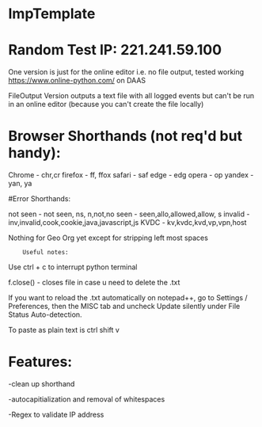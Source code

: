 # ImpTemplate 

# Random Test IP: 221.241.59.100


One version is just for the online editor i.e. no file output, tested working https://www.online-python.com/ on DAAS


FileOutput Version outputs a text file with all logged events but can't be run in an online editor (because you can't create the file locally)


# Browser Shorthands (not req'd but handy):

Chrome - chr,cr
firefox - ff, ffox
safari - saf
edge - edg
opera - op
yandex - yan, ya

#Error Shorthands:

not seen - not seen, ns, n,not,no
seen - seen,allo,allowed,allow, s
invalid - inv,invalid,cook,cookie,java,javascript,js
KVDC - kv,kvdc,kvd,vp,vpn,host

Nothing for Geo Org yet except for stripping left most spaces



		Useful notes:

Use ctrl + c to interrupt python terminal

f.close() - closes file in case u need to delete the .txt

If you want to reload the .txt automatically on notepad++, go to Settings / Preferences, then the MISC tab and uncheck Update silently under File Status Auto-detection.

To paste as plain text is ctrl shift v


# Features:

-clean up shorthand

-autocapitialization and removal of whitespaces

-Regex to validate IP address
